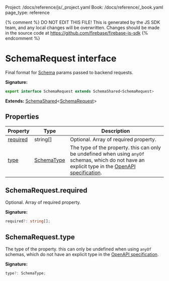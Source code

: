 Project: /docs/reference/js/_project.yaml
Book: /docs/reference/_book.yaml
page_type: reference

{% comment %}
DO NOT EDIT THIS FILE!
This is generated by the JS SDK team, and any local changes will be
overwritten. Changes should be made in the source code at
https://github.com/firebase/firebase-js-sdk
{% endcomment %}

# SchemaRequest interface
Final format for [Schema](./ai.schema.md#schema_class) params passed to backend requests.

<b>Signature:</b>

```typescript
export interface SchemaRequest extends SchemaShared<SchemaRequest> 
```
<b>Extends:</b> [SchemaShared](./ai.schemashared.md#schemashared_interface)<!-- -->&lt;[SchemaRequest](./ai.schemarequest.md#schemarequest_interface)<!-- -->&gt;

## Properties

|  Property | Type | Description |
|  --- | --- | --- |
|  [required](./ai.schemarequest.md#schemarequestrequired) | string\[\] | Optional. Array of required property. |
|  [type](./ai.schemarequest.md#schemarequesttype) | [SchemaType](./ai.md#schematype) | The type of the property. this can only be undefined when using <code>anyOf</code> schemas, which do not have an explicit type in the [OpenAPI specification](https://swagger.io/docs/specification/v3_0/data-models/data-types/#any-type)<!-- -->. |

## SchemaRequest.required

Optional. Array of required property.

<b>Signature:</b>

```typescript
required?: string[];
```

## SchemaRequest.type

The type of the property. this can only be undefined when using `anyOf` schemas, which do not have an explicit type in the [OpenAPI specification](https://swagger.io/docs/specification/v3_0/data-models/data-types/#any-type)<!-- -->.

<b>Signature:</b>

```typescript
type?: SchemaType;
```
